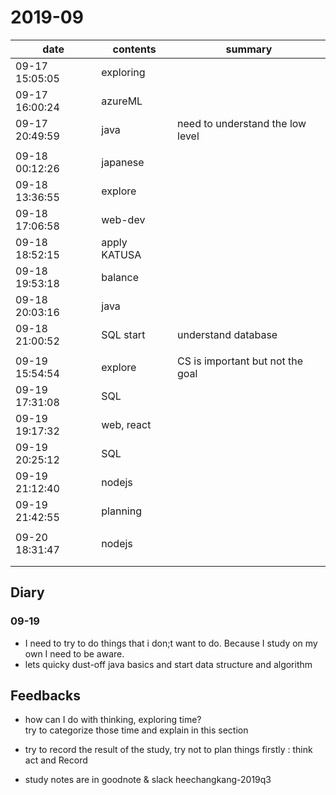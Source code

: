 # 2019-09

| date           | contents     | summary                          |
| -------------- | ------------ | -------------------------------- |
| 09-17 15:05:05 | exploring    |                                  |
| 09-17 16:00:24 | azureML      |                                  |
| 09-17 20:49:59 | java         | need to understand the low level |
|                |              |                                  |
| 09-18 00:12:26 | japanese     |                                  |
| 09-18 13:36:55 | explore      |                                  |
| 09-18 17:06:58 | web-dev      |                                  |
| 09-18 18:52:15 | apply KATUSA |                                  |
| 09-18 19:53:18 | balance      |                                  |
| 09-18 20:03:16 | java         |                                  |
| 09-18 21:00:52 | SQL start    | understand database              |
|                |              |                                  |
| 09-19 15:54:54 | explore      | CS is important but not the goal |
| 09-19 17:31:08 | SQL          |                                  |
| 09-19 19:17:32 | web, react   |                                  |
| 09-19 20:25:12 | SQL          |                                  |
| 09-19 21:12:40 | nodejs       |                                  |
| 09-19 21:42:55 | planning     |                                  |
|                |              |                                  |
| 09-20 18:31:47 | nodejs       |                                  |
|                |              |                                  |
|                |              |                                  |

## Diary 
### 09-19
- I need to try to do things that i don;t want to do. Because I study on my own I need to be aware.
- lets quicky dust-off java basics and start data structure and algorithm


## Feedbacks
- how can I do with thinking, exploring time?\
    try to categorize those time and explain in this section
  
- try to record the result of the study, try not to plan things firstly : think act and Record
- study notes are in goodnote & slack heechangkang-2019q3